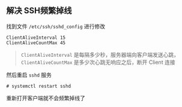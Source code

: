 ## 解决 SSH频繁掉线

找到文件 `/etc/ssh/sshd_config` 进行修改

```
ClientAliveInterval 15
ClientAliveCountMax 45
```

> `ClientAliveInterval` 是每隔多少秒，服务器端向客户端发送心跳，`ClientAliveCountMax` 是多少次心跳无响应之后，断开 Client 连接

然后重启 `sshd` 服务

```shell
# systemctl restart sshd
```

重新打开客户端就不会频繁掉线了